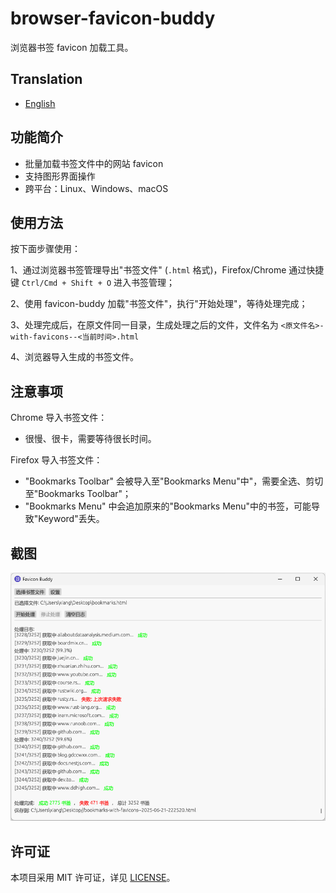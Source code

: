 # browser-favicon-buddy

浏览器书签 favicon 加载工具。

## Translation

- [English](README-EN.md)

## 功能简介

- 批量加载书签文件中的网站 favicon
- 支持图形界面操作
- 跨平台：Linux、Windows、macOS

## 使用方法

按下面步骤使用：

1、通过浏览器书签管理导出"书签文件" (`.html` 格式)，Firefox/Chrome 通过快捷键 `Ctrl/Cmd + Shift + O` 进入书签管理；

2、使用 favicon-buddy 加载"书签文件"，执行"开始处理"，等待处理完成；

3、处理完成后，在原文件同一目录，生成处理之后的文件，文件名为 `<原文件名>-with-favicons--<当前时间>.html`

4、浏览器导入生成的书签文件。

## 注意事项

Chrome 导入书签文件：

- 很慢、很卡，需要等待很长时间。

Firefox 导入书签文件：

- "Bookmarks Toolbar" 会被导入至"Bookmarks Menu"中"，需要全选、剪切至"Bookmarks Toolbar"；
- "Bookmarks Menu" 中会追加原来的"Bookmarks Menu"中的书签，可能导致"Keyword"丢失。

## 截图

![](./assets/screenshot.png)

## 许可证

本项目采用 MIT 许可证，详见 [LICENSE](LICENSE)。
